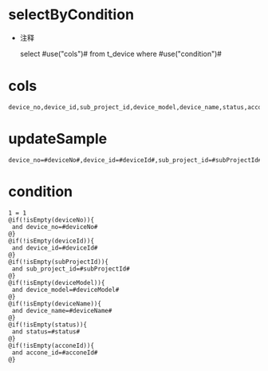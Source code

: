 selectByCondition
===
* 注释

	select #use("cols")# from t_device  where  #use("condition")#

cols
===
	device_no,device_id,sub_project_id,device_model,device_name,status,accone_id

updateSample
===
	
	device_no=#deviceNo#,device_id=#deviceId#,sub_project_id=#subProjectId#,device_model=#deviceModel#,device_name=#deviceName#,status=#status#,accone_id=#acconeId#

condition
===

	1 = 1  
	@if(!isEmpty(deviceNo)){
	 and device_no=#deviceNo#
	@}
	@if(!isEmpty(deviceId)){
	 and device_id=#deviceId#
	@}
	@if(!isEmpty(subProjectId)){
	 and sub_project_id=#subProjectId#
	@}
	@if(!isEmpty(deviceModel)){
	 and device_model=#deviceModel#
	@}
	@if(!isEmpty(deviceName)){
	 and device_name=#deviceName#
	@}
	@if(!isEmpty(status)){
	 and status=#status#
	@}
	@if(!isEmpty(acconeId)){
	 and accone_id=#acconeId#
	@}
	
	